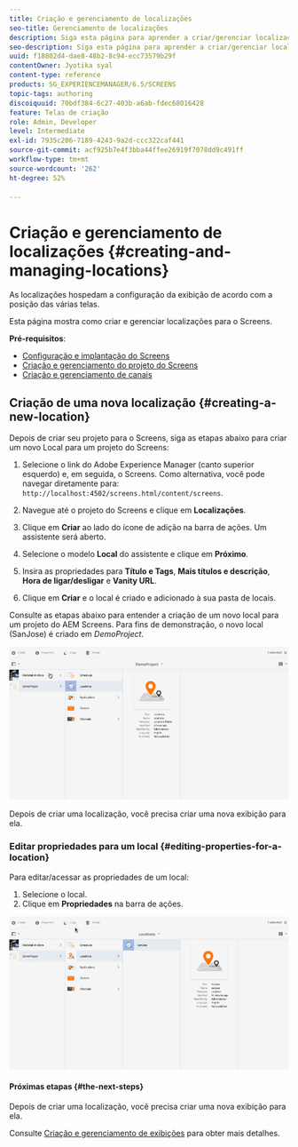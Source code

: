 ```yaml
---
title: Criação e gerenciamento de localizações
seo-title: Gerenciamento de localizações
description: Siga esta página para aprender a criar/gerenciar localizações.
seo-description: Siga esta página para aprender a criar/gerenciar localizações.
uuid: f18802d4-dae8-48b2-8c94-ecc73579b29f
contentOwner: Jyotika syal
content-type: reference
products: SG_EXPERIENCEMANAGER/6.5/SCREENS
topic-tags: authoring
discoiquuid: 70bdf384-6c27-403b-a6ab-fdec68016428
feature: Telas de criação
role: Admin, Developer
level: Intermediate
exl-id: 7935c206-7189-4243-9a2d-ccc322caf441
source-git-commit: acf925b7e4f3bba44ffee26919f7078dd9c491ff
workflow-type: tm+mt
source-wordcount: '262'
ht-degree: 52%

---
```


# Criação e gerenciamento de localizações {#creating-and-managing-locations}

As localizações hospedam a configuração da exibição de acordo com a posição das várias telas.

Esta página mostra como criar e gerenciar localizações para o Screens.

**Pré-requisitos**:

* [Configuração e implantação do Screens](configuring-screens-introduction.md)
* [Criação e gerenciamento do projeto do Screens](creating-a-screens-project.md)
* [Criação e gerenciamento de canais](managing-channels.md)

## Criação de uma nova localização {#creating-a-new-location}

Depois de criar seu projeto para o Screens, siga as etapas abaixo para criar um novo Local para um projeto do Screens:

1. Selecione o link do Adobe Experience Manager (canto superior esquerdo) e, em seguida, o Screens. Como alternativa, você pode navegar diretamente para: `http://localhost:4502/screens.html/content/screens`.
1. Navegue até o projeto do Screens e clique em **Localizações**.
1. Clique em **Criar** ao lado do ícone de adição na barra de ações. Um assistente será aberto.
1. Selecione o modelo **Local** do assistente e clique em **Próximo**.

1. Insira as propriedades para **Título e Tags**, **Mais títulos e descrição**, **Hora de ligar/desligar** e **Vanity URL**.

1. Clique em **Criar** e o local é criado e adicionado à sua pasta de locais.

Consulte as etapas abaixo para entender a criação de um novo local para um projeto do AEM Screens. Para fins de demonstração, o novo local (SanJose) é criado em *DemoProject*.

![player2](assets/player2.gif)

Depois de criar uma localização, você precisa criar uma nova exibição para ela.

### Editar propriedades para um local {#editing-properties-for-a-location}

Para editar/acessar as propriedades de um local:

1. Selecione o local.
1. Clique em **Propriedades** na barra de ações.

![player3](assets/player3.gif)

#### Próximas etapas {#the-next-steps}

Depois de criar uma localização, você precisa criar uma nova exibição para ela.

Consulte [Criação e gerenciamento de exibições](managing-displays.md) para obter mais detalhes.
